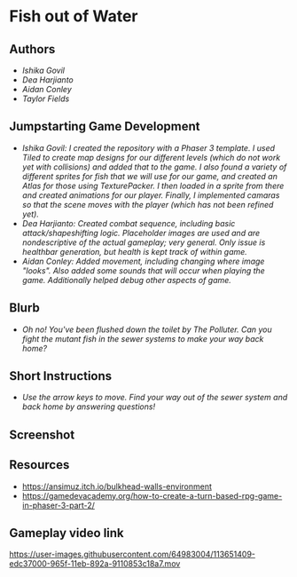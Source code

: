 # Fish out of Water

## Authors
- *Ishika Govil*
- *Dea Harjianto*
- *Aidan Conley*
- *Taylor Fields*

## Jumpstarting Game Development
- *Ishika Govil: I created the repository with a Phaser 3 template. I used Tiled to create map designs for our different levels (which do not work yet with collisions) and added that to the game. I also found a variety of different sprites for fish that we will use for our game, and created an Atlas for those using TexturePacker. I then loaded in a sprite from there and created animations for our player. Finally, I implemented camaras so that the scene moves with the player (which has not been refined yet).*
- *Dea Harjianto: Created combat sequence, including basic attack/shapeshifting logic. Placeholder images are used and are nondescriptive of the actual gameplay; very general. Only issue is healthbar generation, but health is kept track of within game.*
- *Aidan Conley: Added movement, including changing where image "looks". Also added some sounds that will occur when playing the game. Additionally helped debug other aspects of game.*
## Blurb
- *Oh no! You've been flushed down the toilet by The Polluter. Can you fight the mutant fish in the sewer systems to make your way back home?*

## Short Instructions
- *Use the arrow keys to move. Find your way out of the sewer system and back home by answering questions!*

## Screenshot

## Resources
- https://ansimuz.itch.io/bulkhead-walls-environment
- https://gamedevacademy.org/how-to-create-a-turn-based-rpg-game-in-phaser-3-part-2/


## Gameplay video link


https://user-images.githubusercontent.com/64983004/113651409-edc37000-965f-11eb-892a-9110853c18a7.mov

